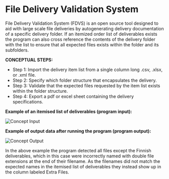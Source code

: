 # File Delivery Validation System
File Delivery Validation System (FDVS) is an open source tool designed to aid with large scale file deliveries by autogenerating delivery documentation of a specific delivery folder. If an itemized order list of deliverables exists the program can also cross reference the contents of the delivery folder with the list to ensure that all expected files exists within the folder and its subfolders.

**CONCEPTUAL STEPS:**

- Step 1: Import the delivery item list from a single column long .csv, .xlsx, or .xml file.
- Step 2: Specify which folder structure that encapsulates the delivery.
- Step 3: Validate that the expected files requested by the item list exists within the folder structure.
- Step 4: Export a pdf or excel sheet containing the delivery specifications.

**Example of an itemised list of deliverables (program input):**

![Concept Input](https://github.com/RasmusBroborg/fdvs/blob/main/Assets/ReadMe/InputValuesExample.png)

**Example of output data after running the program (program output):**

![Concept Output](https://github.com/RasmusBroborg/fdvs/blob/main/Assets/ReadMe/OutputValuesExample.png)

In the above example the program detected all files except the Finnish deliverables, 
which in this case were incorrectly named with double file extensions at the end of their filename. 
As the filenames did not match the expected names in the itemised list of deliverables they instead show 
up in the column labeled Extra Files.
